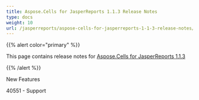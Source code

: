 ```yaml
---
title: Aspose.Cells for JasperReports 1.1.3 Release Notes
type: docs
weight: 10
url: /jasperreports/aspose-cells-for-jasperreports-1-1-3-release-notes/
---
```


{{% alert color="primary" %}} 

This page contains release notes for [Aspose.Cells for JasperReports 1.1.3](https://downloads.aspose.com/cells/jasperreports/new-releases/aspose.cells-for-jasperreports-1.1.3/)

{{% /alert %}} 

New Features 

40551 - Support 
